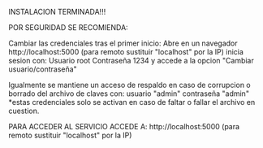 INSTALACION TERMINADA!!!

POR SEGURIDAD SE RECOMIENDA:

Cambiar las credenciales tras el primer inicio:
Abre en un navegador http://localhost:5000
(para remoto sustituir "localhost" por la IP)
inicia sesion con:
Usuario root
Contraseña 1234
y accede a la opcion "Cambiar usuario/contraseña"

Igualmente se mantiene un acceso de respaldo en caso de
corrupcion o borrado del archivo de claves con:
usuario "admin"
contraseña "admin"
*estas credenciales solo se activan en caso de faltar
o fallar el archivo en cuestion.

PARA ACCEDER AL SERVICIO ACCEDE A:
http://localhost:5000  (para remoto sustituir "localhost" por la IP)
